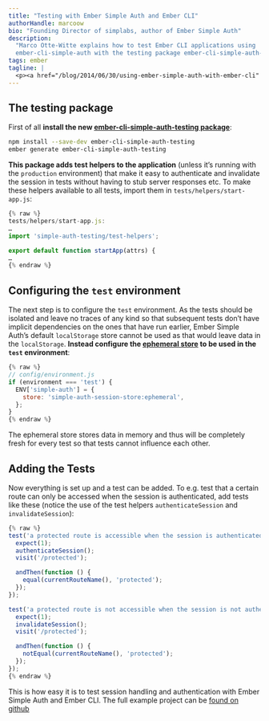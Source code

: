 ```yaml
---
title: "Testing with Ember Simple Auth and Ember CLI"
authorHandle: marcoow
bio: "Founding Director of simplabs, author of Ember Simple Auth"
description:
  "Marco Otte-Witte explains how to test Ember CLI applications using
  ember-cli-simple-auth with the testing package ember-cli-simple-auth-testing."
tags: ember
tagline: |
  <p><a href="/blog/2014/06/30/using-ember-simple-auth-with-ember-cli" title="Using Ember Simple Auth with ember-cli">The last blog post</a> showed how to use <a href="https://github.com/simplabs/ember-simple-auth">Ember Simple Auth</a> with <a href="https://github.com/ember-cli/ember-cli">Ember CLI</a> to implement session handling and authentication. <strong>This post shows how to test that code</strong>.</p>
---
```


## The testing package

First of all **install the new
[ember-cli-simple-auth-testing package](https://www.npmjs.com/package/ember-cli-simple-auth-testing)**:

```bash
npm install --save-dev ember-cli-simple-auth-testing
ember generate ember-cli-simple-auth-testing
```

**This package adds test helpers to the application** (unless it’s running with
the `production` environment) that make it easy to authenticate and invalidate
the session in tests without having to stub server responses etc. To make these
helpers available to all tests, import them in `tests/helpers/start-app.js`:

```js
{% raw %}
tests/helpers/start-app.js:
…
import 'simple-auth-testing/test-helpers';

export default function startApp(attrs) {
…
{% endraw %}
```

## Configuring the `test` environment

The next step is to configure the `test` environment. As the tests should be
isolated and leave no traces of any kind so that subsequent tests don’t have
implicit dependencies on the ones that have run earlier, Ember Simple Auth’s
default `localStorage` store cannot be used as that would leave data in the
`localStorage`. **Instead configure the
[ephemeral store](http://ember-simple-auth.com/api/classes/EphemeralStore.html)
to be used in the `test` environment**:

```js
{% raw %}
// config/environment.js
if (environment === 'test') {
  ENV['simple-auth'] = {
    store: 'simple-auth-session-store:ephemeral',
  };
}
{% endraw %}
```

The ephemeral store stores data in memory and thus will be completely fresh for
every test so that tests cannot influence each other.

## Adding the Tests

Now everything is set up and a test can be added. To e.g. test that a certain
route can only be accessed when the session is authenticated, add tests like
these (notice the use of the test helpers `authenticateSession` and
`invalidateSession`):

```js
{% raw %}
test('a protected route is accessible when the session is authenticated', function () {
  expect(1);
  authenticateSession();
  visit('/protected');

  andThen(function () {
    equal(currentRouteName(), 'protected');
  });
});

test('a protected route is not accessible when the session is not authenticated', function () {
  expect(1);
  invalidateSession();
  visit('/protected');

  andThen(function () {
    notEqual(currentRouteName(), 'protected');
  });
});
{% endraw %}
```

This is how easy it is to test session handling and authentication with Ember
Simple Auth and Ember CLI. The full example project can be
[found on github](https://github.com/simplabs/ember-simple-auth-example)
